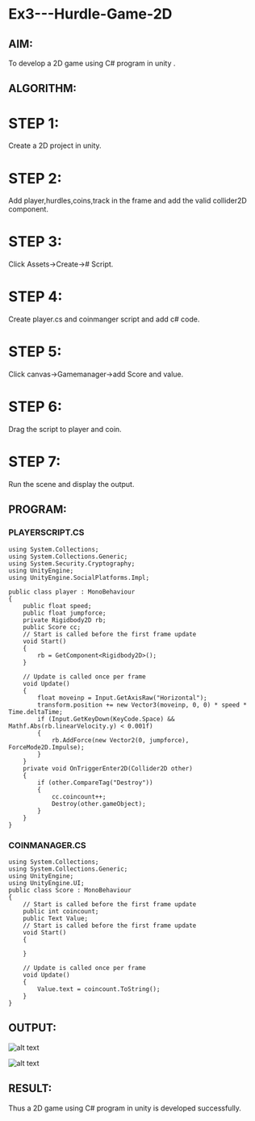 # Ex3---Hurdle-Game-2D

## AIM:
To develop a 2D game using C# program in unity .

## ALGORITHM:
# STEP 1:
 Create a 2D project in unity.

# STEP 2:
 Add player,hurdles,coins,track in the frame and add the valid collider2D component.

# STEP 3:
 Click Assets->Create-># Script.

# STEP 4:
 Create player.cs and coinmanger script and add c# code.

# STEP 5:
 Click canvas->Gamemanager->add Score and value.

# STEP 6:
 Drag the script to player and coin.

# STEP 7:
Run the scene and display the output.

## PROGRAM:

### PLAYERSCRIPT.CS
```
using System.Collections;
using System.Collections.Generic;
using System.Security.Cryptography;
using UnityEngine;
using UnityEngine.SocialPlatforms.Impl;

public class player : MonoBehaviour
{
    public float speed;
    public float jumpforce;
    private Rigidbody2D rb;
    public Score cc;
    // Start is called before the first frame update
    void Start()
    {
        rb = GetComponent<Rigidbody2D>();
    }

    // Update is called once per frame
    void Update()
    {
        float moveinp = Input.GetAxisRaw("Horizontal");
        transform.position += new Vector3(moveinp, 0, 0) * speed * Time.deltaTime;
        if (Input.GetKeyDown(KeyCode.Space) && Mathf.Abs(rb.linearVelocity.y) < 0.001f)
        {
            rb.AddForce(new Vector2(0, jumpforce), ForceMode2D.Impulse);
        }
    }
    private void OnTriggerEnter2D(Collider2D other)
    {
        if (other.CompareTag("Destroy"))
        {
            cc.coincount++;
            Destroy(other.gameObject);
        }
    }
}
```

### COINMANAGER.CS

```
using System.Collections;
using System.Collections.Generic;
using UnityEngine;
using UnityEngine.UI;
public class Score : MonoBehaviour
{
    // Start is called before the first frame update
    public int coincount;
    public Text Value;
    // Start is called before the first frame update
    void Start()
    {

    }

    // Update is called once per frame
    void Update()
    {
        Value.text = coincount.ToString();
    }
}

```

## OUTPUT:
![alt text](starting_output.jpg)

![alt text](ending_output.jpg)

## RESULT:

Thus a 2D game using C# program in unity is developed successfully.
